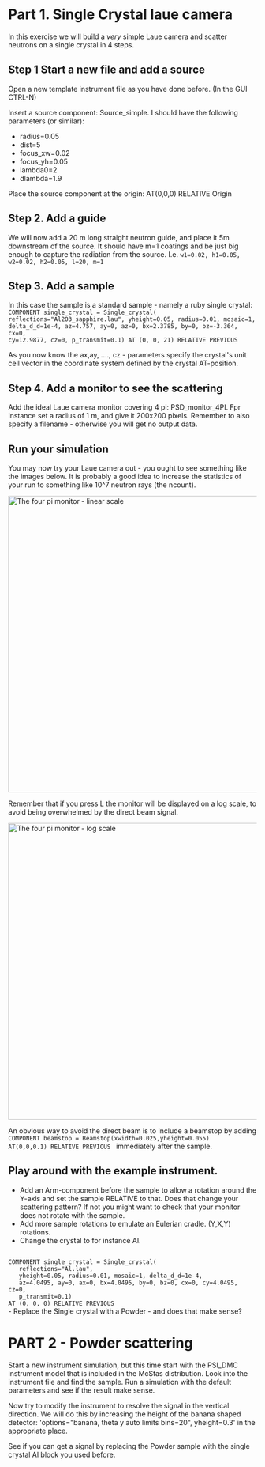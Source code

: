 # Part 1. Single Crystal laue camera
In this exercise we will build a _very_ simple Laue camera and scatter neutrons on a single crystal in 4 steps.

## Step 1 Start a new file and add a source
Open a new template instrument file as you have done before. (In the GUI CTRL-N)

Insert a source component: Source_simple. I should have the following parameters (or similar):
- radius=0.05
- dist=5
- focus_xw=0.02
- focus_yh=0.05
- lambda0=2
- dlambda=1.9

Place the source component at the origin: AT(0,0,0) RELATIVE Origin

## Step 2. Add a guide
We will now add a 20 m long straight neutron guide, and place it 5m downstream of the source. It should have m=1 coatings and be just
big enough to capture the radiation from the source. I.e.
```w1=0.02, h1=0.05, w2=0.02, h2=0.05, l=20, m=1```

## Step 3. Add a sample
In this case the sample is a standard sample - namely a ruby single crystal:
<code>
COMPONENT single_crystal = Single_crystal(
  reflections="Al2O3_sapphire.lau",
  yheight=0.05, radius=0.01, mosaic=1, delta_d_d=1e-4,
  az=4.757, ay=0, az=0, bx=2.3785, by=0, bz=-3.364, cx=0, cy=12.9877, cz=0,
  p_transmit=0.1)
AT (0, 0, 21) RELATIVE PREVIOUS
</code>

As you now know the ax,ay, ...., cz - parameters specify the crystal's unit cell vector in the coordinate system defined by the crystal AT-position.

## Step 4. Add a monitor to see the scattering
Add the ideal Laue camera monitor covering 4 pi: PSD_monitor_4PI. Fpr instance set a radius of 1 m, and give it 200x200 pixels. Remember to also 
specify a filename - otherwise you will get no output data.

## Run your simulation
You may now try your Laue camera out - you ought to see something like the images below. It is probably a good idea to increase the statistics
of your run to something like 10^7 neutron rays (the ncount).

<img src="fpi.png" title="The four pi monitor - linear scale" width=600></img>

Remember that if you press L the monitor will be displayed on a log scale, to avoid being overwhelmed by the direct beam signal. 

<img src="fpi_log.png" title="The four pi monitor - log scale" width=600></img>

An obvious way to avoid the direct beam is to include a beamstop by adding
<code>
COMPONENT beamstop = Beamstop(xwidth=0.025,yheight=0.055)
AT(0,0,0.1) RELATIVE PREVIOUS
</code>
immediately after the sample.

## Play around with the example instrument.
- Add an Arm-component before the sample to allow a rotation around the Y-axis and set the sample RELATIVE to that. Does that change your scattering 
pattern? If not you might want to check that your monitor does not rotate with the sample.
- Add more sample rotations to emulate an Eulerian cradle. (Y,X,Y) rotations.
- Change the crystal to for instance Al.
<code>
COMPONENT single_crystal = Single_crystal(
   reflections="Al.lau",
   yheight=0.05, radius=0.01, mosaic=1, delta_d_d=1e-4,
   az=4.0495, ay=0, ax=0, bx=4.0495, by=0, bz=0, cx=0, cy=4.0495, cz=0,
   p_transmit=0.1)
AT (0, 0, 0) RELATIVE PREVIOUS
</code>
- Replace the Single crystal with a Powder - and does that make sense?

# PART 2 - Powder scattering
Start a new instrument simulation, but this time start with the PSI_DMC instrument model that is included in the McStas distribution.
Look into the instrument file and find the sample.
Run a simulation with the default parameters and see if the result make sense.

Now try to modify the instrument to resolve the signal in the vertical direction. We will do this by increasing the height of the banana 
shaped detector: 'options="banana, theta y auto limits bins=20", yheight=0.3' in the appropriate place.

See if you can get a signal by replacing the Powder sample with the single crystal Al block you used before.


